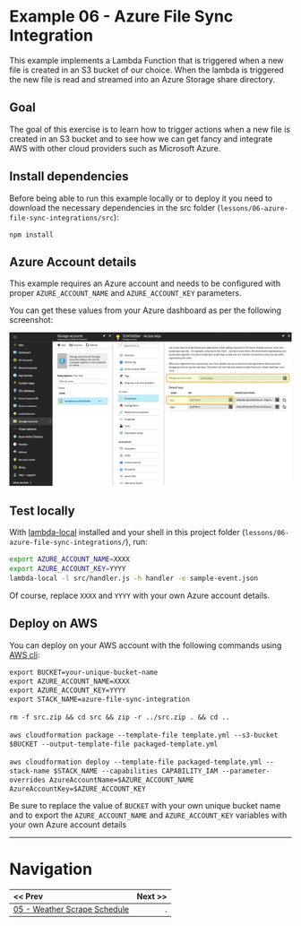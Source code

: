 # Example 06 - Azure File Sync Integration

This example implements a Lambda Function that is triggered when a new file is
created in an S3 bucket of our choice. When the lambda is triggered the new file
is read and streamed into an Azure Storage share directory.


## Goal

The goal of this exercise is to learn how to trigger actions when a new file is created
in an S3 bucket and to see how we can get fancy and integrate AWS with other cloud providers
such as Microsoft Azure.


## Install dependencies

Before being able to run this example locally or to deploy it you need to download
the necessary dependencies in the src folder (`lessons/06-azure-file-sync-integrations/src`):

```
npm install
```


## Azure Account details

This example requires an Azure account and needs to be configured with proper `AZURE_ACCOUNT_NAME` and `AZURE_ACCOUNT_KEY` parameters.

You can get these values from your Azure dashboard as per the following screenshot:

![Azure credentials for storage](azure_account_details.png)


## Test locally

With [lambda-local](https://www.npmjs.com/package/lambda-local) installed and your shell in this project folder (`lessons/06-azure-file-sync-integrations/`), run:

```bash
export AZURE_ACCOUNT_NAME=XXXX
export AZURE_ACCOUNT_KEY=YYYY
lambda-local -l src/handler.js -h handler -e sample-event.json
```

Of course, replace `XXXX` and `YYYY` with your own Azure account details.


## Deploy on AWS

You can deploy on your AWS account with the following commands using [AWS cli](https://aws.amazon.com/cli/):

```
export BUCKET=your-unique-bucket-name
export AZURE_ACCOUNT_NAME=XXXX
export AZURE_ACCOUNT_KEY=YYYY
export STACK_NAME=azure-file-sync-integration

rm -f src.zip && cd src && zip -r ../src.zip . && cd ..

aws cloudformation package --template-file template.yml --s3-bucket $BUCKET --output-template-file packaged-template.yml

aws cloudformation deploy --template-file packaged-template.yml --stack-name $STACK_NAME --capabilities CAPABILITY_IAM --parameter-overrides AzureAccountName=$AZURE_ACCOUNT_NAME AzureAccountKey=$AZURE_ACCOUNT_KEY
```

Be sure to replace the value of `BUCKET` with your own unique bucket name and to
export the `AZURE_ACCOUNT_NAME` and `AZURE_ACCOUNT_KEY` variables with your own Azure account details


---


# Navigation

| << Prev | Next >> |
| :---         |          ---: |
| [05 - Weather Scrape Schedule](../05-weather-scrape-schedule)   | . |
